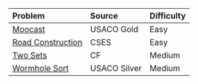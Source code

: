 | Problem | Source | Difficulty |
|:------- |:------ |:---------- |
|[Moocast](https://usaco.org/index.php?page=viewproblem2&cpid=669)|USACO Gold|Easy|
|[Road Construction](https://cses.fi/problemset/task/1676)|CSES|Easy|
|[Two Sets](https://codeforces.com/contest/468/problem/B)|CF|Medium|
|[Wormhole Sort](https://usaco.org/index.php?page=viewproblem2&cpid=992)|USACO Silver|Medium|